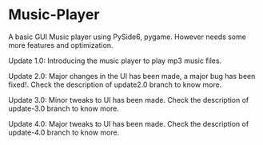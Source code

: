 # Music-Player
A basic GUI Music player using PySide6, pygame. However needs some more features and optimization.



Update 1.0:
  Introducing the music player to play mp3 music files. 
  
Update 2.0:
   Major changes in the UI has been made, a major bug has been fixed!. Check the description of update2.0 branch to know more.
 
Update 3.0:
   Minor tweaks to UI has been made. Check the description of update-3.0 branch to know more.

Update 4.0:
   Major tweaks to UI has been made. Check the description of update-4.0 branch to know more.
